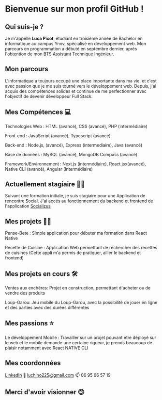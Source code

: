 # Bienvenue sur mon profil GitHub !

## Qui suis-je ?

Je m'appelle **Luca Picot**, étudiant en troisième année de Bachelor en informatique au campus Ynov, spécialisé en développement web. Mon parcours en programmation a débuté en septembre dernier, après l'obtention de mon BTS Assistant Technique Ingénieur.

## Mon parcours

L'informatique a toujours occupé une place importante dans ma vie, et c'est avec passion que je me suis tourné vers le développement web. 
Depuis, j'ai acquis des compétences solides et continue de me perfectionner avec l'objectif de devenir développeur Full Stack.

## Mes Compétences :computer:
 
 Technologies Web : HTML (avancé), CSS (avancé), PHP (intermédiaire)

 Front-end : JavaScript (avancé), Typescript (avancé)

 Back-end : Node.js, (avancé), Express (intermediaire), Java (avancé)

 Base de données : MySQL (avancé), MongoDB Compass (avancé)

 Framework/Environnement : Next.js (intermédiaire), React.jsx(avancé),
 Native CLI (avancé), Angular (Intermédiaire) 

 ## Actuellement stagiaire :man_technologist:

 Suivant une formation initiale, je suis stagiaire pour une Application de rencontre Social.
 J'ai accés au fonctionnement du backend et frontend de l'application [Socializus](https://socializus.org/)

 ## Mes projets :student:

 Pense-Bete : Simple application pour débuter ma formation dans React Native

 Recette de Cuisine : Application Web permettant de rechercher des recettes de cuisines
 (Cette appli m'a permis de pratiquer, allier le backend et frontend)

 ## Mes projets en cours :hammer_and_wrench:

 Ventes aux enchéres: Projet en construction, permettant d'acheter ou de vendre des produits

 Loup-Garou: Jeu mobile du Loup-Garou, avec la possibilité de jouer en ligne et des parties avec des durées différentes

 ## Mes passions :star:

 Le développement Mobile : Travailler sur un projet pouvant etre déployé sur le web et le mobile demande une certaine rigueur, je prends beaucoup de plaisir notamment avec React NATIVE CLI

 ## Mes coordonnées

 [LinkedIn](https://www.linkedin.com/in/luca-picot-912235113/) :link:
 luchino225@gmail.com :mailbox:
 06 95 66 57 19 

 ## Merci d'avoir visionner :blush:
